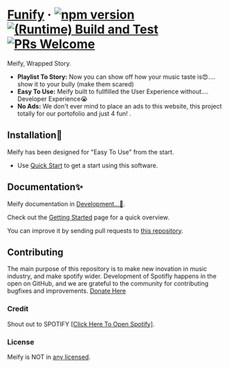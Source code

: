 # [Funify](https://react.dev/) &middot; [![npm version](https://img.shields.io/npm/v/react.svg?style=flat)](https://www.npmjs.com/package/react) [![(Runtime) Build and Test](https://github.com/facebook/react/actions/workflows/runtime_build_and_test.yml/badge.svg)](https://github.com/facebook/react/actions/workflows/runtime_build_and_test.yml) [![PRs Welcome](https://img.shields.io/badge/PRs-welcome-brightgreen.svg)](https://legacy.reactjs.org/docs/how-to-contribute.html#your-first-pull-request)

Meify, Wrapped Story.

* **Playlist To Story:** Now you can show off how your music taste is😍.... show it to your bully (make them scared)
* **Easy To Use:** Meify built to fullfilled the User Experience without.... Developer Experience😭
* **No Ads:** We don't ever mind to place an ads to this website, this project totally for our portofolio and just 4 fun! .

## Installation🚀

Meify has been designed for "Easy To Use" from the start.

* Use [Quick Start](https://meify.vercel.app) to get a start using this software.

## Documentation✨

Meify documentation in [Development...🏡](https://youtube.com/).

Check out the [Getting Started](https://meify.vercel.app) page for a quick overview.

You can improve it by sending pull requests to [this repository](https://github.com/Pashyaaaa/meify).

## Contributing

The main purpose of this repository is to make new inovation in music industry, and make spotify wider. Development of Spotifly happens in the open on GitHub, and we are grateful to the community for contributing bugfixes and improvements.
[Donate Here](https://saweria.co/Vyanz)

### Credit

Shout out to SPOTIFY [[Click Here To Open Spotify]](https://open.spotify.com).

### License

Meify is NOT in [any licensed](./LICENSE).
